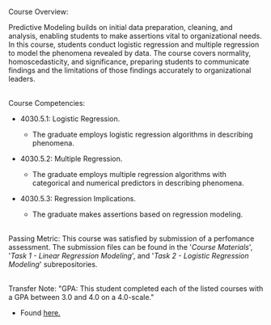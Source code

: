 Course Overview:

Predictive Modeling builds on initial data preparation, cleaning, and analysis, enabling students to make assertions vital to organizational needs. In this course, students conduct logistic regression and multiple regression to model the phenomena revealed by data. The course covers normality, homoscedasticity, and significance, preparing students to communicate findings and the limitations of those findings accurately to organizational leaders.
<br/><br />

Course Competencies:

- 4030.5.1: Logistic Regression.
	- The graduate employs logistic regression algorithms in describing phenomena.

- 4030.5.2: Multiple Regression.
	- The graduate employs multiple regression algorithms with categorical and numerical predictors in describing phenomena.

- 4030.5.3: Regression Implications.
	- The graduate makes assertions based on regression modeling.
<br /><br />

Passing Metric:
This course was satisfied by submission of a perfomance assessment. The submission files can be found in the '*Course Materials*', '*Task 1 - Linear Regression Modeling*', and '*Task 2 - Logistic Regression Modeling*' subrepositories.
<br /><br />

Transfer Note:
"GPA: This student completed each of the listed courses with a GPA between 3.0 and 4.0 on a 4.0-scale."
- Found [here.](https://www.wgu.edu/admissions/transfers.html)